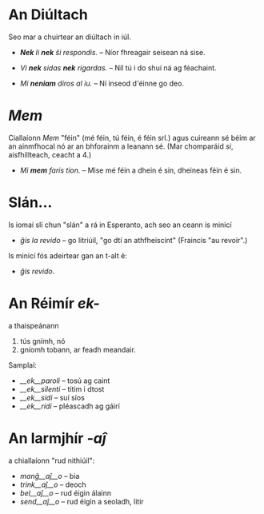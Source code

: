 # An Diúltach

Seo mar a chuirtear an diúltach in iúl. 


- *__Nek__ li __nek__ ŝi respondis.*   – Níor fhreagair seisean ná sise.  
- *Vi __nek__ sidas __nek__ rigardas.* – Níl tú i do shuí ná ag féachaint.  

- *Mi __neniam__ diros al iu.* – Ní inseod d'éinne go deo.  


# *Mem*

Ciallaíonn *Mem* "féin" (mé féin, tú féin, é féin srl.) agus cuireann sé béim ar an ainmfhocal nó ar an bhforainm a leanann sé. (Mar chomparáid *si*, aisfhillteach, ceacht a 4.)

- *Mi __mem__ faris tion.*  – Mise mé féin a dhein é sin, dheineas féin é sin. 

# Slán…

Is iomaí slí chun "slán" a rá in Esperanto, ach seo an ceann is minicí 

- *ĝis la revido* – go litriúil, "go dtí an athfheiscint" (Fraincis "au revoir".)

Is minicí fós adeirtear gan an t-alt é: 

- *ĝis revido*.


# An Réimír *ek-*

a thaispeánann

1. tús gnímh, nó 
2. gníomh tobann, ar feadh meandair. 

Samplaí:

- *__ek__paroli*  – tosú ag caint 
- *__ek__silenti* – titim i dtost
- *__ek__sidi*    – suí síos 
- *__ek__ridi*    – pléascadh ag gáirí 
 

# An Iarmjhír *-aĵ*

a chiallaíonn "rud nithiúil":

- *manĝ__aĵ__o*  – bia
- *trink__aĵ__o* – deoch
- *bel__aĵ__o*   – rud éigin álainn 
- *send__aĵ__o*  – rud éigin a seoladh, litir
 
